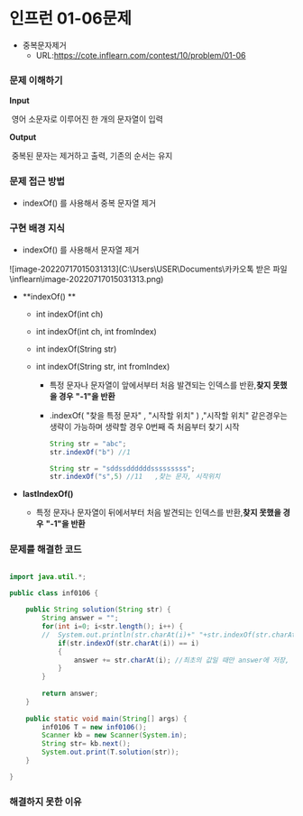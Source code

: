 # 인프런 01-06문제
- 중복문자제거
  - URL:https://cote.inflearn.com/contest/10/problem/01-06

### 문제 이해하기

**Input**

​	영어 소문자로 이루어진 한 개의 문자열이 입력

**Output**

​	중복된 문자는 제거하고 출력, 기존의 순서는 유지



### 문제 접근 방법

* indexOf() 를 사용해서 중복 문자열 제거

### 구현 배경 지식

* indexOf() 를 사용해서 문자열 제거

![image-20220717015031313](C:\Users\USER\Documents\카카오톡 받은 파일\inflearn\image-20220717015031313.png)

* **indexOf()  **

  * int indexOf(int ch)  

  * int indexOf(int ch, int fromIndex)  

  * int indexOf(String str)  

  * int indexOf(String str, int fromIndex)  

    * 특정 문자나 문자열이 앞에서부터 처음 발견되는 인덱스를 반환,**찾지 못했을 경우** **"-1"을 반환**

    * .indexOf( "찾을 특정 문자" , "시작할 위치" ) ,"시작할 위치" 같은경우는 생략이 가능하며 생략할 경우 0번째 즉 처음부터 찾기 시작

      ```java
      String str = "abc";
      str.indexOf("b") //1
      
      String str = "sddssddddddsssssssss";
      str.indexOf("s",5) //11   ,찾는 문자, 시작위치
      ```

      

* **lastIndexOf()**  

  * 특정 문자나 문자열이 뒤에서부터 처음 발견되는 인덱스를 반환,**찾지 못했을 경우** **"-1"을 반환**



### 문제를 해결한 코드
```java

import java.util.*;
	
public class inf0106 {

	public String solution(String str) {
		String answer = "";
		for(int i=0; i<str.length(); i++) {
		//	System.out.println(str.charAt(i)+" "+str.indexOf(str.charAt(i)));
			if(str.indexOf(str.charAt(i)) == i)
			{
				answer += str.charAt(i); //최초의 값일 때만 answer에 저장, 기존 String객체에 중복값을 제거하는 게 아니라, 최초로 발견된 문자만 새로운 answer변수에 담는 것.
			}
		}
		
		return answer;
	}
	
	public static void main(String[] args) {
		inf0106 T = new inf0106();
		Scanner kb = new Scanner(System.in);
		String str= kb.next();
		System.out.print(T.solution(str));
	}

}

```

### 해결하지 못한 이유